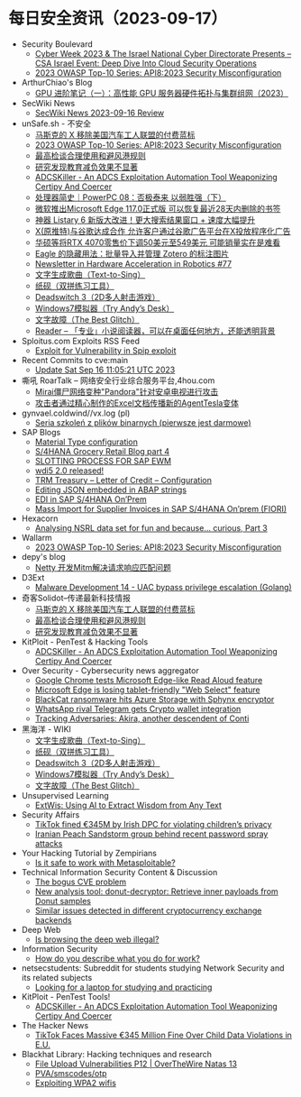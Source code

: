 # 每日安全资讯（2023-09-17）

- Security Boulevard
  - [Cyber Week 2023 & The Israel National Cyber Directorate Presents – CSA Israel Event: Deep Dive Into Cloud Security Operations](https://securityboulevard.com/2023/09/cyber-week-2023-the-israel-national-cyber-directorate-presents-csa-israel-event-deep-dive-into-cloud-security-operations/)
  - [2023 OWASP Top-10 Series: API8:2023 Security Misconfiguration](https://securityboulevard.com/2023/09/2023-owasp-top-10-series-api82023-security-misconfiguration/)
- ArthurChiao's Blog
  - [GPU 进阶笔记（一）：高性能 GPU 服务器硬件拓扑与集群组网（2023）](https://arthurchiao.github.io/blog/gpu-advanced-notes-1-zh/)
- SecWiki News
  - [SecWiki News 2023-09-16 Review](http://www.sec-wiki.com/?2023-09-16)
- unSafe.sh - 不安全
  - [马斯克的 X 移除美国汽车工人联盟的付费蓝标](https://buaq.net/go-177193.html)
  - [2023 OWASP Top-10 Series: API8:2023 Security Misconfiguration](https://buaq.net/go-177187.html)
  - [最高检谈合理使用和避风港规则](https://buaq.net/go-177194.html)
  - [研究发现教育减负效果不显著](https://buaq.net/go-177195.html)
  - [ADCSKiller - An ADCS Exploitation Automation Tool Weaponizing Certipy And Coercer](https://buaq.net/go-177191.html)
  - [处理器简史｜PowerPC 08：否极泰来 以弱胜强（下）](https://buaq.net/go-177186.html)
  - [微软推出Microsoft Edge 117.0正式版 可以恢复最近28天内删除的书签](https://buaq.net/go-177178.html)
  - [神器 Listary 6 新版大改进！更大搜索结果窗口 + 速度大幅提升](https://buaq.net/go-177190.html)
  - [X(原推特)与谷歌达成合作 允许客户通过谷歌广告平台在X投放程序化广告](https://buaq.net/go-177179.html)
  - [华硕等将RTX 4070零售价下调50美元至549美元 可能销量实在是难看](https://buaq.net/go-177180.html)
  - [Eagle 的隐藏用法：批量导入并管理 Zotero 的标注图片](https://buaq.net/go-177183.html)
  - [Newsletter in Hardware Acceleration in Robotics #77](https://buaq.net/go-177166.html)
  - [文字生成歌曲（Text-to-Sing）](https://buaq.net/go-177168.html)
  - [纸砚（双拼练习工具）](https://buaq.net/go-177169.html)
  - [Deadswitch 3（2D多人射击游戏）](https://buaq.net/go-177170.html)
  - [Windows7模拟器（Try Andy’s Desk）](https://buaq.net/go-177171.html)
  - [文字故障（The Best Glitch）](https://buaq.net/go-177172.html)
  - [Reader – 「专业」小说阅读器，可以在桌面任何地方，还能透明背景](https://buaq.net/go-177167.html)
- Sploitus.com Exploits RSS Feed
  - [Exploit for Vulnerability in Spip exploit](https://sploitus.com/exploit?id=8828CE11-3D51-5E16-BA85-4DC229CE23FB&utm_source=rss&utm_medium=rss)
- Recent Commits to cve:main
  - [Update Sat Sep 16 11:05:21 UTC 2023](https://github.com/trickest/cve/commit/c71ab8f47a00e7ee392ae9c08743809b4dedd9be)
- 嘶吼 RoarTalk – 网络安全行业综合服务平台,4hou.com
  - [Mirai僵尸网络变种&quot;Pandora&quot;针对安卓电视进行攻击](https://www.4hou.com/posts/wyAM)
  - [攻击者通过精心制作的Excel文档传播新的AgentTesla变体](https://www.4hou.com/posts/RK0K)
- gynvael.coldwind//vx.log (pl)
  - [Seria szkoleń z plików binarnych (pierwsze jest darmowe)](https://gynvael.coldwind.pl/?id=775)
- SAP Blogs
  - [Material Type configuration](https://blogs.sap.com/2023/09/16/material-type-configuration/)
  - [S/4HANA Grocery Retail Blog part 4](https://blogs.sap.com/2023/09/16/s-4hana-grocery-retail-blog-part-4/)
  - [SLOTTING PROCESS FOR SAP EWM](https://blogs.sap.com/2023/09/16/slotting-process-for-sap-ewm/)
  - [wdi5 2.0 released!](https://blogs.sap.com/2023/09/16/wdi5-2.0-released/)
  - [TRM Treasury – Letter of Credit – Configuration](https://blogs.sap.com/2023/09/16/trm-treasury-letter-of-credit-configuration/)
  - [Editing JSON embedded in ABAP strings](https://blogs.sap.com/2023/09/16/editing-json-embedded-in-abap-strings/)
  - [EDI in SAP S/4HANA On’Prem](https://blogs.sap.com/2023/09/16/edi-in-sap-s-4hana-onprem/)
  - [Mass Import for Supplier Invoices in SAP S/4HANA On’prem (FIORI)](https://blogs.sap.com/2023/09/16/mass-import-for-supplier-invoices-in-sap-s-4hana-onprem-fiori/)
- Hexacorn
  - [Analysing NSRL data set for fun and because… curious, Part 3](https://www.hexacorn.com/blog/2023/09/16/analysing-nsrl-data-set-for-fun-and-because-curious-part-3/)
- Wallarm
  - [2023 OWASP Top-10 Series: API8:2023 Security Misconfiguration](https://lab.wallarm.com/api82023-security-misconfiguration/)
- depy's blog
  - [Netty 开发Mitm解决请求响应匹配问题](https://rce.ink/index/view/425.go)
- D3Ext
  - [Malware Development 14 - UAC bypass privilege escalation (Golang)](https://d3ext.github.io/posts/malware-dev-14/)
- 奇客Solidot–传递最新科技情报
  - [马斯克的 X 移除美国汽车工人联盟的付费蓝标](https://www.solidot.org/story?sid=76103)
  - [最高检谈合理使用和避风港规则](https://www.solidot.org/story?sid=76102)
  - [研究发现教育减负效果不显著](https://www.solidot.org/story?sid=76101)
- KitPloit - PenTest & Hacking Tools
  - [ADCSKiller - An ADCS Exploitation Automation Tool Weaponizing Certipy And Coercer](http://www.kitploit.com/2023/09/adcskiller-adcs-exploitation-automation.html)
- Over Security - Cybersecurity news aggregator
  - [Google Chrome tests Microsoft Edge-like Read Aloud feature](https://www.bleepingcomputer.com/news/google/google-chrome-tests-microsoft-edge-like-read-aloud-feature/)
  - [Microsoft Edge is losing tablet-friendly "Web Select" feature](https://www.bleepingcomputer.com/news/microsoft/microsoft-edge-is-losing-tablet-friendly-web-select-feature/)
  - [BlackCat ransomware hits Azure Storage with Sphynx encryptor](https://www.bleepingcomputer.com/news/security/blackcat-ransomware-hits-azure-storage-with-sphynx-encryptor/)
  - [WhatsApp rival Telegram gets Crypto wallet integration](https://www.bleepingcomputer.com/news/technology/whatsapp-rival-telegram-gets-crypto-wallet-integration/)
  - [Tracking Adversaries: Akira, another descendent of Conti](https://blog.bushidotoken.net/2023/09/tracking-adversaries-akira-another.html)
- 黑海洋 - WIKI
  - [文字生成歌曲（Text-to-Sing）](https://blog.upx8.com/3835)
  - [纸砚（双拼练习工具）](https://blog.upx8.com/3834)
  - [Deadswitch 3（2D多人射击游戏）](https://blog.upx8.com/3833)
  - [Windows7模拟器（Try Andy’s Desk）](https://blog.upx8.com/3832)
  - [文字故障（The Best Glitch）](https://blog.upx8.com/3831)
- Unsupervised Learning
  - [ExtWis: Using AI to Extract Wisdom from Any Text](https://danielmiessler.com/p/extwis-using-ai-extract-wisdom-text)
- Security Affairs
  - [TikTok fined €345M by Irish DPC for violating children’s privacy](https://securityaffairs.com/150918/breaking-news/tiktok-fined-e345m-irish-dpc.html)
  - [Iranian Peach Sandstorm group behind recent password spray attacks](https://securityaffairs.com/150868/intelligence/iranian-peach-sandstorm-password-spray.html)
- Your Hacking Tutorial by Zempirians
  - [Is it safe to work with Metasploitable?](https://www.reddit.com/r/HowToHack/comments/16jvsrm/is_it_safe_to_work_with_metasploitable/)
- Technical Information Security Content & Discussion
  - [The bogus CVE problem](https://www.reddit.com/r/netsec/comments/16kb5dq/the_bogus_cve_problem/)
  - [New analysis tool: donut-decryptor: Retrieve inner payloads from Donut samples](https://www.reddit.com/r/netsec/comments/16ka325/new_analysis_tool_donutdecryptor_retrieve_inner/)
  - [Similar issues detected in different cryptocurrency exchange backends](https://www.reddit.com/r/netsec/comments/16kcn6f/similar_issues_detected_in_different/)
- Deep Web
  - [Is browsing the deep web illegal?](https://www.reddit.com/r/deepweb/comments/16kb6mp/is_browsing_the_deep_web_illegal/)
- Information Security
  - [How do you describe what you do for work?](https://www.reddit.com/r/Information_Security/comments/16jy75e/how_do_you_describe_what_you_do_for_work/)
- netsecstudents: Subreddit for students studying Network Security and its related subjects
  - [Looking for a laptop for studying and practicing](https://www.reddit.com/r/netsecstudents/comments/16keo53/looking_for_a_laptop_for_studying_and_practicing/)
- KitPloit - PenTest Tools!
  - [ADCSKiller - An ADCS Exploitation Automation Tool Weaponizing Certipy And Coercer](http://www.kitploit.com/2023/09/adcskiller-adcs-exploitation-automation.html)
- The Hacker News
  - [TikTok Faces Massive €345 Million Fine Over Child Data Violations in E.U.](https://thehackernews.com/2023/09/tiktok-faces-massive-345-million-fine.html)
- Blackhat Library: Hacking techniques and research
  - [File Upload Vulnerabilities P12 | OverTheWire Natas 13](https://www.reddit.com/r/blackhat/comments/16kar98/file_upload_vulnerabilities_p12_overthewire_natas/)
  - [PVA/smscodes/otp](https://www.reddit.com/r/blackhat/comments/16kdwha/pvasmscodesotp/)
  - [Exploiting WPA2 wifis](https://www.reddit.com/r/blackhat/comments/16jzsz5/exploiting_wpa2_wifis/)
